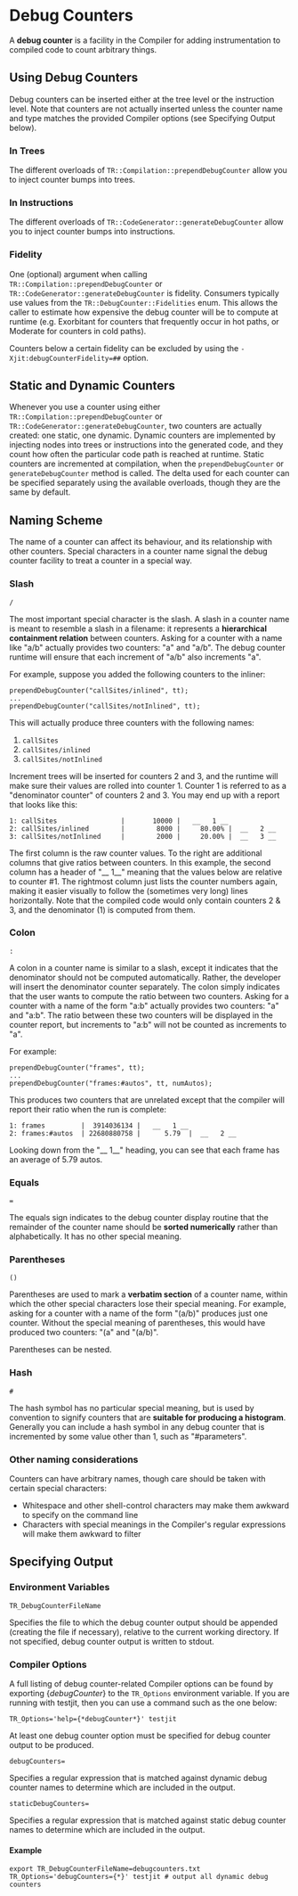 <!--
Copyright IBM Corp. and others 2018

This program and the accompanying materials are made available under
the terms of the Eclipse Public License 2.0 which accompanies this
distribution and is available at https://www.eclipse.org/legal/epl-2.0/
or the Apache License, Version 2.0 which accompanies this distribution and
is available at https://www.apache.org/licenses/LICENSE-2.0.

This Source Code may also be made available under the following
Secondary Licenses when the conditions for such availability set
forth in the Eclipse Public License, v. 2.0 are satisfied: GNU
General Public License, version 2 with the GNU Classpath 
Exception [1] and GNU General Public License, version 2 with the
OpenJDK Assembly Exception [2].

[1] https://www.gnu.org/software/classpath/license.html
[2] https://openjdk.org/legal/assembly-exception.html

SPDX-License-Identifier: EPL-2.0 OR Apache-2.0 OR GPL-2.0-only WITH Classpath-exception-2.0 OR GPL-2.0-only WITH OpenJDK-assembly-exception-1.0
-->

# Debug Counters

A **debug counter** is a facility in the Compiler for adding 
instrumentation to compiled code to count arbitrary things.

## Using Debug Counters

Debug counters can be inserted either at the tree level or the 
instruction level. Note that counters are not actually inserted unless 
the counter name and type matches the provided Compiler options 
(see Specifying Output below).

### In Trees

The different overloads of `TR::Compilation::prependDebugCounter` allow 
you to inject counter bumps into trees.

### In Instructions

The different overloads of `TR::CodeGenerator::generateDebugCounter` 
allow you to inject counter bumps into instructions.

### Fidelity

One (optional) argument when calling `TR::Compilation::prependDebugCounter` 
or `TR::CodeGenerator::generateDebugCounter` is fidelity. Consumers 
typically use values from the `TR::DebugCounter::Fidelities` enum. This 
allows the caller to estimate how expensive the debug counter will be 
to compute at runtime (e.g. Exorbitant for counters that frequently 
occur in hot paths, or Moderate for counters in cold paths).

Counters below a certain fidelity can be excluded by using the 
`-Xjit:debugCounterFidelity=##` option.

## Static and Dynamic Counters

Whenever you use a counter using either `TR::Compilation::prependDebugCounter` 
or `TR::CodeGenerator::generateDebugCounter`, two counters are actually 
created: one static, one dynamic. Dynamic counters are implemented by 
injecting nodes into trees or instructions into the generated code, and
they count how often the particular code path is reached at runtime. 
Static counters are incremented at compilation, when the `prependDebugCounter` 
or `generateDebugCounter` method is called. The delta used for each 
counter can be specified separately using the available overloads, 
though they are the same by default.

## Naming Scheme

The name of a counter can affect its behaviour, and its relationship 
with other counters. Special characters in a counter name signal the 
debug counter facility to treat a counter in a special way.

### Slash

`/`

The most important special character is the slash. A slash in a counter 
name is meant to resemble a slash in a filename: it represents a 
**hierarchical containment relation** between counters. Asking for a 
counter with a name like "a/b" actually provides two counters: "a" and 
"a/b". The debug counter runtime will ensure that each increment of 
"a/b" also increments "a".

For example, suppose you added the following counters to the inliner:
```
prependDebugCounter("callSites/inlined", tt);
...
prependDebugCounter("callSites/notInlined", tt);
```
This will actually produce three counters with the following names:
1. `callSites`
2. `callSites/inlined`
3. `callSites/notInlined`

Increment trees will be inserted for counters 2 and 3, and the runtime 
will make sure their values are rolled into counter 1. Counter 1 is 
referred to as a "denominator counter" of counters 2 and 3.
You may end up with a report that looks like this:
```
1: callSites                |       10000 |   __   1 __
2: callSites/inlined        |        8000 |     80.00% |  __   2 __
3: callSites/notInlined     |        2000 |     20.00% |  __   3 __
```

The first column is the raw counter values. To the right are additional 
columns that give ratios between counters. In this example, the second 
column has a header of "__ 1__" meaning that the values below are 
relative to counter #1. The rightmost column just lists the counter 
numbers again, making it easier visually to follow the (sometimes very 
long) lines horizontally. Note that the compiled code would only contain
counters 2 & 3, and the denominator (1) is computed from them.

### Colon

`:`

A colon in a counter name is similar to a slash, except it indicates 
that the denominator should not be computed automatically. Rather, the 
developer will insert the denominator counter separately. The colon 
simply indicates that the user wants to compute the ratio between two 
counters. Asking for a counter with a name of the form "a:b" actually 
provides two counters: "a" and "a:b". The ratio between these two 
counters will be displayed in the counter report, but increments to 
"a:b" will not be counted as increments to "a".

For example:
```
prependDebugCounter("frames", tt);
...
prependDebugCounter("frames:#autos", tt, numAutos);
```
This produces two counters that are unrelated except that the compiler 
will report their ratio when the run is complete:
```
1: frames         |  3914036134 |   __   1 __
2: frames:#autos  | 22680880758 |      5.79  |  __   2 __
```
Looking down from the "__ 1__" heading, you can see that each frame has 
an average of 5.79 autos.

### Equals

`=`

The equals sign indicates to the debug counter display routine that the 
remainder of the counter name should be **sorted numerically** rather 
than alphabetically. It has no other special meaning.

### Parentheses

`()`

Parentheses are used to mark a **verbatim section** of a counter name, 
within which the other special characters lose their special meaning. 
For example, asking for a counter with a name of the form "(a/b)" 
produces just one counter. Without the special meaning of parentheses, 
this would have produced two counters: "(a" and "(a/b)".

Parentheses can be nested.

### Hash

`#`

The hash symbol has no particular special meaning, but is used by 
convention to signify counters that are **suitable for producing a 
histogram**. Generally you can include a hash symbol in any debug 
counter that is incremented by some value other than 1, such as 
"#parameters".

### Other naming considerations

Counters can have arbitrary names, though care should be taken with 
certain special characters:
- Whitespace and other shell-control characters may make them awkward 
  to specify on the command line
- Characters with special meanings in the Compiler's regular expressions
   will make them awkward to filter

## Specifying Output

### Environment Variables

```
TR_DebugCounterFileName
````
Specifies the file to which the debug counter output should be appended 
(creating the file if necessary), relative to the current working 
directory. If not specified, debug counter output is written to stdout.

### Compiler Options

A full listing of debug counter-related Compiler options can be found by
exporting {*debugCounter*} to the `TR_Options` environment variable. If you
are running with testjit, then you can use a command such as the one below:
```
TR_Options='help={*debugCounter*}' testjit
```
At least one debug counter option must be specified for debug counter 
output to be produced.

```
debugCounters=
```
Specifies a regular expression that is matched against dynamic debug 
counter names to determine which are included in the output.

```
staticDebugCounters=
```
Specifies a regular expression that is matched against static debug 
counter names to determine which are included in the output.

#### Example
```
export TR_DebugCounterFileName=debugcounters.txt
TR_Options='debugCounters={*}' testjit # output all dynamic debug counters
```
